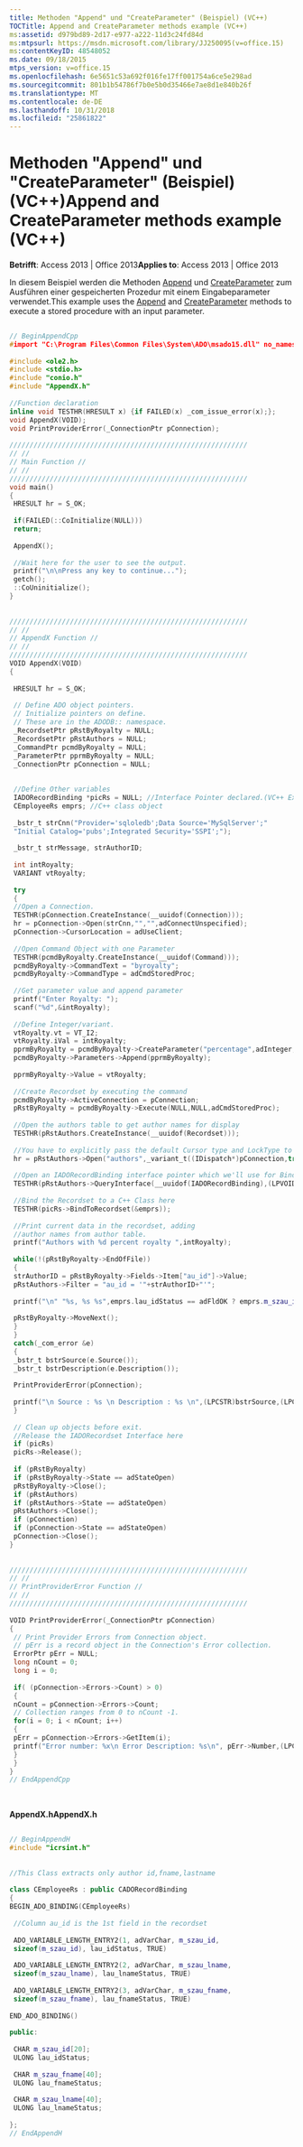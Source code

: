 ```yaml
---
title: Methoden "Append" und "CreateParameter" (Beispiel) (VC++)
TOCTitle: Append and CreateParameter methods example (VC++)
ms:assetid: d979bd89-2d17-e977-a222-11d3c24fd84d
ms:mtpsurl: https://msdn.microsoft.com/library/JJ250095(v=office.15)
ms:contentKeyID: 48548052
ms.date: 09/18/2015
mtps_version: v=office.15
ms.openlocfilehash: 6e5651c53a692f016fe17ff001754a6ce5e298ad
ms.sourcegitcommit: 801b1b54786f7b0e5b0d35466e7ae8d1e840b26f
ms.translationtype: MT
ms.contentlocale: de-DE
ms.lasthandoff: 10/31/2018
ms.locfileid: "25861822"
---
```

# <a name="append-and-createparameter-methods-example-vc"></a><span data-ttu-id="5aed7-102">Methoden "Append" und "CreateParameter" (Beispiel) (VC++)</span><span class="sxs-lookup"><span data-stu-id="5aed7-102">Append and CreateParameter methods example (VC++)</span></span>


<span data-ttu-id="5aed7-103">**Betrifft**: Access 2013 | Office 2013</span><span class="sxs-lookup"><span data-stu-id="5aed7-103">**Applies to**: Access 2013 | Office 2013</span></span>

<span data-ttu-id="5aed7-104">In diesem Beispiel werden die Methoden [Append](append-method-ado.md) und [CreateParameter](createparameter-method-ado.md) zum Ausführen einer gespeicherten Prozedur mit einem Eingabeparameter verwendet.</span><span class="sxs-lookup"><span data-stu-id="5aed7-104">This example uses the [Append](append-method-ado.md) and [CreateParameter](createparameter-method-ado.md) methods to execute a stored procedure with an input parameter.</span></span>

```cpp 
 
// BeginAppendCpp 
#import "C:\Program Files\Common Files\System\ADO\msado15.dll" no_namespace rename("EOF", "EndOfFile") 
 
#include <ole2.h> 
#include <stdio.h> 
#include "conio.h" 
#include "AppendX.h" 
 
//Function declaration 
inline void TESTHR(HRESULT x) {if FAILED(x) _com_issue_error(x);}; 
void AppendX(VOID); 
void PrintProviderError(_ConnectionPtr pConnection); 
 
/////////////////////////////////////////////////////////// 
// // 
// Main Function // 
// // 
/////////////////////////////////////////////////////////// 
void main() 
{ 
 HRESULT hr = S_OK; 
 
 if(FAILED(::CoInitialize(NULL))) 
 return; 
 
 AppendX(); 
 
 //Wait here for the user to see the output. 
 printf("\n\nPress any key to continue..."); 
 getch(); 
 ::CoUninitialize(); 
} 
 
 
/////////////////////////////////////////////////////////// 
// // 
// AppendX Function // 
// // 
/////////////////////////////////////////////////////////// 
VOID AppendX(VOID) 
{ 
 
 HRESULT hr = S_OK; 
 
 // Define ADO object pointers. 
 // Initialize pointers on define. 
 // These are in the ADODB:: namespace. 
 _RecordsetPtr pRstByRoyalty = NULL; 
 _RecordsetPtr pRstAuthors = NULL; 
 _CommandPtr pcmdByRoyalty = NULL; 
 _ParameterPtr pprmByRoyalty = NULL; 
 _ConnectionPtr pConnection = NULL; 
 
 
 //Define Other variables 
 IADORecordBinding *picRs = NULL; //Interface Pointer declared.(VC++ Extensions) 
 CEmployeeRs emprs; //C++ class object 
 
 _bstr_t strCnn("Provider='sqloledb';Data Source='MySqlServer';" 
 "Initial Catalog='pubs';Integrated Security='SSPI';"); 
 
 _bstr_t strMessage, strAuthorID; 
 
 int intRoyalty; 
 VARIANT vtRoyalty; 
 
 try 
 { 
 //Open a Connection. 
 TESTHR(pConnection.CreateInstance(__uuidof(Connection))); 
 hr = pConnection->Open(strCnn,"","",adConnectUnspecified); 
 pConnection->CursorLocation = adUseClient; 
 
 //Open Command Object with one Parameter 
 TESTHR(pcmdByRoyalty.CreateInstance(__uuidof(Command))); 
 pcmdByRoyalty->CommandText = "byroyalty"; 
 pcmdByRoyalty->CommandType = adCmdStoredProc; 
 
 //Get parameter value and append parameter 
 printf("Enter Royalty: "); 
 scanf("%d",&intRoyalty); 
 
 //Define Integer/variant. 
 vtRoyalty.vt = VT_I2; 
 vtRoyalty.iVal = intRoyalty; 
 pprmByRoyalty = pcmdByRoyalty->CreateParameter("percentage",adInteger,adParamInput,sizeof(int),vtRoyalty); 
 pcmdByRoyalty->Parameters->Append(pprmByRoyalty); 
 
 pprmByRoyalty->Value = vtRoyalty; 
 
 //Create Recordset by executing the command 
 pcmdByRoyalty->ActiveConnection = pConnection; 
 pRstByRoyalty = pcmdByRoyalty->Execute(NULL,NULL,adCmdStoredProc); 
 
 //Open the authors table to get author names for display 
 TESTHR(pRstAuthors.CreateInstance(__uuidof(Recordset))); 
 
 //You have to explicitly pass the default Cursor type and LockType to the Recordset here 
 hr = pRstAuthors->Open("authors",_variant_t((IDispatch*)pConnection,true),adOpenForwardOnly,adLockReadOnly,adCmdTable); 
 
 //Open an IADORecordBinding interface pointer which we'll use for Binding Recordset to a class 
 TESTHR(pRstAuthors->QueryInterface(__uuidof(IADORecordBinding),(LPVOID*)&picRs)); 
 
 //Bind the Recordset to a C++ Class here 
 TESTHR(picRs->BindToRecordset(&emprs)); 
 
 //Print current data in the recordset, adding 
 //author names from author table. 
 printf("Authors with %d percent royalty ",intRoyalty); 
 
 while(!(pRstByRoyalty->EndOfFile)) 
 { 
 strAuthorID = pRstByRoyalty->Fields->Item["au_id"]->Value; 
 pRstAuthors->Filter = "au_id = '"+strAuthorID+"'"; 
 
 printf("\n" "%s, %s %s",emprs.lau_idStatus == adFldOK ? emprs.m_szau_id : "<NULL>", emprs.lau_fnameStatus == adFldOK ? emprs.m_szau_fname : "<NULL>", emprs.lau_lnameStatus == adFldOK ? emprs.m_szau_lname : "<NULL>"); 
 
 pRstByRoyalty->MoveNext(); 
 } 
 } 
 catch(_com_error &e) 
 { 
 _bstr_t bstrSource(e.Source()); 
 _bstr_t bstrDescription(e.Description()); 
 
 PrintProviderError(pConnection); 
 
 printf("\n Source : %s \n Description : %s \n",(LPCSTR)bstrSource,(LPCSTR)bstrDescription); 
 } 
 
 // Clean up objects before exit. 
 //Release the IADORecordset Interface here 
 if (picRs) 
 picRs->Release(); 
 
 if (pRstByRoyalty) 
 if (pRstByRoyalty->State == adStateOpen) 
 pRstByRoyalty->Close(); 
 if (pRstAuthors) 
 if (pRstAuthors->State == adStateOpen) 
 pRstAuthors->Close(); 
 if (pConnection) 
 if (pConnection->State == adStateOpen) 
 pConnection->Close(); 
} 
 
 
/////////////////////////////////////////////////////////// 
// // 
// PrintProviderError Function // 
// // 
/////////////////////////////////////////////////////////// 
 
VOID PrintProviderError(_ConnectionPtr pConnection) 
{ 
 // Print Provider Errors from Connection object. 
 // pErr is a record object in the Connection's Error collection. 
 ErrorPtr pErr = NULL; 
 long nCount = 0; 
 long i = 0; 
 
 if( (pConnection->Errors->Count) > 0) 
 { 
 nCount = pConnection->Errors->Count; 
 // Collection ranges from 0 to nCount -1. 
 for(i = 0; i < nCount; i++) 
 { 
 pErr = pConnection->Errors->GetItem(i); 
 printf("Error number: %x\n Error Description: %s\n", pErr->Number,(LPCSTR) pErr->Description); 
 } 
 } 
} 
// EndAppendCpp 
```

<br/>

<span data-ttu-id="5aed7-105">**AppendX.h**</span><span class="sxs-lookup"><span data-stu-id="5aed7-105">**AppendX.h**</span></span>

```cpp 
 
// BeginAppendH 
#include "icrsint.h" 
 
 
//This Class extracts only author id,fname,lastname 
 
class CEmployeeRs : public CADORecordBinding 
{ 
BEGIN_ADO_BINDING(CEmployeeRs) 
 
 //Column au_id is the 1st field in the recordset 
 
 ADO_VARIABLE_LENGTH_ENTRY2(1, adVarChar, m_szau_id, 
 sizeof(m_szau_id), lau_idStatus, TRUE) 
 
 ADO_VARIABLE_LENGTH_ENTRY2(2, adVarChar, m_szau_lname, 
 sizeof(m_szau_lname), lau_lnameStatus, TRUE) 
 
 ADO_VARIABLE_LENGTH_ENTRY2(3, adVarChar, m_szau_fname, 
 sizeof(m_szau_fname), lau_fnameStatus, TRUE) 
 
END_ADO_BINDING() 
 
public: 
 
 CHAR m_szau_id[20]; 
 ULONG lau_idStatus; 
 
 CHAR m_szau_fname[40]; 
 ULONG lau_fnameStatus; 
 
 CHAR m_szau_lname[40]; 
 ULONG lau_lnameStatus; 
 
}; 
// EndAppendH 
```

